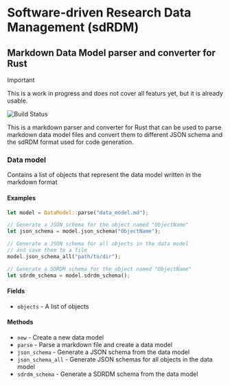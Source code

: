 # Software-driven Research Data Management (sdRDM)
## Markdown Data Model parser and converter for Rust

> [!IMPORTANT]
> This is a work in progress and does not cover all featurs yet, but it is already usable.

![Build Status](https://github.com/gdcc/sdrdm.rs/actions/workflows/test.yml/badge.svg)

This is a markdown parser and converter for Rust that can be used to parse markdown data model files and convert them to different JSON schema and the sdRDM format used for code generation.

### Data model

Contains a list of objects that represent the data model
written in the markdown format

#### Examples

```rust
let model = DataModel::parse("data_model.md");

// Generate a JSON schema for the object named "ObjectName"
let json_schema = model.json_schema("ObjectName");

// Generate a JSON schema for all objects in the data model
// and save them to a file
model.json_schema_all("path/to/dir");

// Generate a SDRDM schema for the object named "ObjectName"
let sdrdm_schema = model.sdrdm_schema();
```

#### Fields

* `objects` - A list of objects

#### Methods

* `new` - Create a new data model
* `parse` - Parse a markdown file and create a data model
* `json_schema` - Generate a JSON schema from the data model
* `json_schema_all` - Generate JSON schemas for all objects in the data model
* `sdrdm_schema` - Generate a SDRDM schema from the data model
